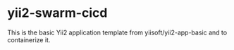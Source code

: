 # yii2-swarm-cicd
This is the basic Yii2 application template from yiisoft/yii2-app-basic and to containerize it.